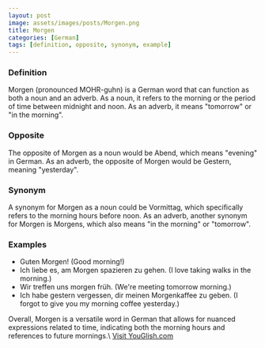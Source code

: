 ```yaml
---
layout: post
image: assets/images/posts/Morgen.png
title: Morgen
categories: [German]
tags: [definition, opposite, synonym, example]
---
```


### Definition

Morgen (pronounced MOHR-guhn) is a German word that can function as both a noun and an adverb. As a noun, it refers to the morning or the period of time between midnight and noon. As an adverb, it means "tomorrow" or "in the morning". 

### Opposite

The opposite of Morgen as a noun would be Abend, which means "evening" in German. As an adverb, the opposite of Morgen would be Gestern, meaning "yesterday". 

### Synonym

A synonym for Morgen as a noun could be Vormittag, which specifically refers to the morning hours before noon. As an adverb, another synonym for Morgen is Morgens, which also means "in the morning" or "tomorrow".

### Examples

- Guten Morgen! (Good morning!)
- Ich liebe es, am Morgen spazieren zu gehen. (I love taking walks in the morning.)
- Wir treffen uns morgen früh. (We're meeting tomorrow morning.)
- Ich habe gestern vergessen, dir meinen Morgenkaffee zu geben. (I forgot to give you my morning coffee yesterday.)

Overall, Morgen is a versatile word in German that allows for nuanced expressions related to time, indicating both the morning hours and references to future mornings.\ <a id="yg-widget-0" class="youglish-widget" data-query="Morgen" data-lang="german" data-components="8412" data-auto-start="0" data-bkg-color="theme_light" data-title="How%20to%20pronounce%20Morgen%20in%20German"  rel="nofollow" href="https://youglish.com">Visit YouGlish.com</a><script async src="https://youglish.com/public/emb/widget.js" charset="utf-8"></script>